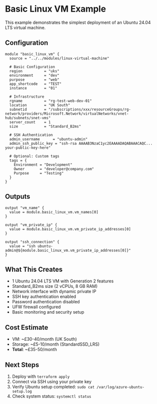 # Basic Linux VM Example

This example demonstrates the simplest deployment of an Ubuntu 24.04 LTS virtual machine.

## Configuration

```hcl
module "basic_linux_vm" {
  source = "../../modules/linux-virtual-machine"

  # Basic Configuration
  region          = "uks"
  environment     = "dev"
  purpose         = "web"
  app_shortcode   = "TEST"
  instance        = "01"
  
  # Infrastructure
  rgname          = "rg-test-web-dev-01"
  location        = "UK South"
  subnetid        = "/subscriptions/xxx/resourceGroups/rg-network/providers/Microsoft.Network/virtualNetworks/vnet-hub/subnets/snet-vms"
  server_count    = 1
  size            = "Standard_B2ms"

  # SSH Authentication
  admin_username      = "ubuntu-admin"
  admin_ssh_public_key = "ssh-rsa AAAAB3NzaC1yc2EAAAADAQABAAACAQC... your-public-key-here"

  # Optional: Custom tags
  tags = {
    Environment = "Development"
    Owner       = "developer@company.com"
    Purpose     = "Testing"
  }
}
```

## Outputs

```hcl
output "vm_name" {
  value = module.basic_linux_vm.vm_names[0]
}

output "vm_private_ip" {
  value = module.basic_linux_vm.vm_private_ip_addresses[0]
}

output "ssh_connection" {
  value = "ssh ubuntu-admin@${module.basic_linux_vm.vm_private_ip_addresses[0]}"
}
```

## What This Creates

- 1 Ubuntu 24.04 LTS VM with Generation 2 features
- Standard_B2ms size (2 vCPUs, 8 GB RAM)
- Network interface with dynamic private IP
- SSH key authentication enabled
- Password authentication disabled
- UFW firewall configured
- Basic monitoring and security setup

## Cost Estimate

- VM: ~£30-40/month (UK South)
- Storage: ~£5-10/month (StandardSSD_LRS)
- **Total**: ~£35-50/month

## Next Steps

1. Deploy with `terraform apply`
2. Connect via SSH using your private key
3. Verify Ubuntu setup completed: `sudo cat /var/log/azure-ubuntu-setup.log`
4. Check system status: `systemctl status`
